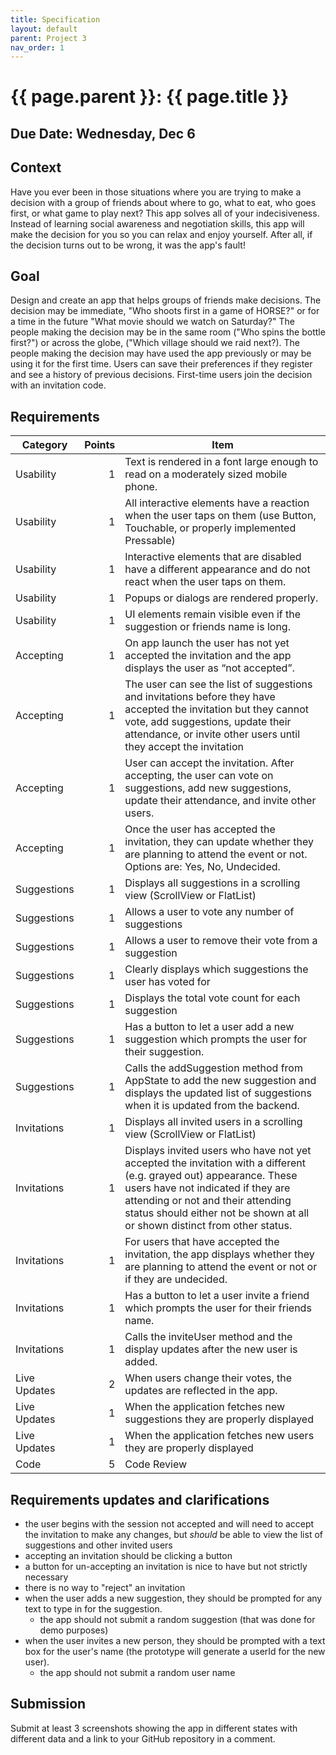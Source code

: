 ```yaml
---
title: Specification
layout: default
parent: Project 3
nav_order: 1
---
```


# {{ page.parent }}: {{ page.title }}

## Due Date: Wednesday, Dec 6

## Context

Have you ever been in those situations where you are trying to make a decision
with a group of friends about where to go, what to eat, who goes first, or what
game to play next? This app solves all of your indecisiveness. Instead of
learning social awareness and negotiation skills, this app will make the
decision for you so you can relax and enjoy yourself. After all, if the decision
turns out to be wrong, it was the app's fault!

## Goal

Design and create an app that helps groups of friends make decisions. The
decision may be immediate, "Who shoots first in a game of HORSE?" or for a time
in the future "What movie should we watch on Saturday?" The people making the
decision may be in the same room ("Who spins the bottle first?") or across the
globe, ("Which village should we raid next?). The people making the decision may
have used the app previously or may be using it for the first time. Users can
save their preferences if they register and see a history of previous decisions.
First-time users join the decision with an invitation code.

## Requirements

| Category     | Points | Item                                                                                                                                                                                                                                                                         |
| ------       | ----:  | --                                                                                                                                                                                                                                                                           |
| Usability    | 1      | Text is rendered in a font large enough to read on a moderately sized mobile phone.                                                                                                                                                                                          |
| Usability    | 1      | All interactive elements have a reaction when the user taps on them (use Button, Touchable, or properly implemented Pressable)                                                                                                                                               |
| Usability    | 1      | Interactive elements that are disabled have a different appearance and do not react when the user taps on them.                                                                                                                                                              |
| Usability    | 1      | Popups or dialogs are rendered properly.                                                                                                                                                                                                                                     |
| Usability    | 1      | UI elements remain visible even if the suggestion or friends name is long.                                                                                                                                                                                                   |
| Accepting    | 1      | On app launch the user has not yet accepted the invitation and the app displays the user as “not accepted”.                                                                                                                                                                  |
| Accepting    | 1      | The user can see the list of suggestions and invitations before they have accepted the invitation but they cannot vote, add suggestions, update their attendance, or invite other users until they accept the invitation                                                     |
| Accepting    | 1      | User can accept the invitation. After accepting, the user can vote on suggestions, add new suggestions, update their attendance, and invite other users.                                                                                                                     |
| Accepting    | 1      | Once the user has accepted the invitation, they can update whether they are planning to attend the event or not. Options are: Yes, No, Undecided.                                                                                                                            |
| Suggestions  | 1      | Displays all suggestions in a scrolling view (ScrollView or FlatList)                                                                                                                                                                                                        |
| Suggestions  | 1      | Allows a user to vote any number of suggestions                                                                                                                                                                                                                              |
| Suggestions  | 1      | Allows a user to remove their vote from a suggestion                                                                                                                                                                                                                         |
| Suggestions  | 1      | Clearly displays which suggestions the user has voted for                                                                                                                                                                                                                    |
| Suggestions  | 1      | Displays the total vote count for each suggestion                                                                                                                                                                                                                            |
| Suggestions  | 1      | Has a button to let a user add a new suggestion which prompts the user for their suggestion.                                                                                                                                                                                 |
| Suggestions  | 1      | Calls the addSuggestion method from AppState to add the new suggestion and displays the updated list of suggestions when it is updated from the backend.                                                                                                                     |
| Invitations  | 1      | Displays all invited users in a scrolling view (ScrollView or FlatList)                                                                                                                                                                                                      |
| Invitations  | 1      | Displays invited users who have not yet accepted the invitation with a different (e.g. grayed out) appearance. These users have not indicated if they are attending or not and their attending status should either not be shown at all or shown distinct from other status. |
| Invitations  | 1      | For users that have accepted the invitation, the app displays whether they are planning to attend the event or not or if they are undecided.                                                                                                                                 |
| Invitations  | 1      | Has a button to let a user invite a friend which prompts the user for their friends name.                                                                                                                                                                                    |
| Invitations  | 1      | Calls the inviteUser method and the display updates after the new user is added.                                                                                                                                                                                             |
| Live Updates | 2      | When users change their votes, the updates are reflected in the app.                                                                                                                                                                                                         |
| Live Updates | 1      | When the application fetches new suggestions they are properly displayed                                                                                                                                                                                                     |
| Live Updates | 1      | When the application fetches new users they are properly displayed                                                                                                                                                                                                           |
| Code         | 5      | Code Review                                                                                                                                                                                                                                                                  |

## Requirements updates and clarifications

- the user begins with the session not accepted and will need to accept the
  invitation to make any changes, but *should* be able to view the list of
  suggestions and other invited users
- accepting an invitation should be clicking a button
- a button for un-accepting an invitation is nice to have but not strictly
  necessary
- there is no way to "reject" an invitation
- when the user adds a new suggestion, they should be prompted for any text to
  type in for the suggestion.
  * the app should not submit a random suggestion (that was done for demo
    purposes)
- when the user invites a new person, they should be prompted with a text box
  for the user's name (the prototype will generate a userId for the new user).
  * the app should not submit a random user name

## Submission

Submit at least 3 screenshots showing the app in different states with different
data and a link to your GitHub repository in a comment.

